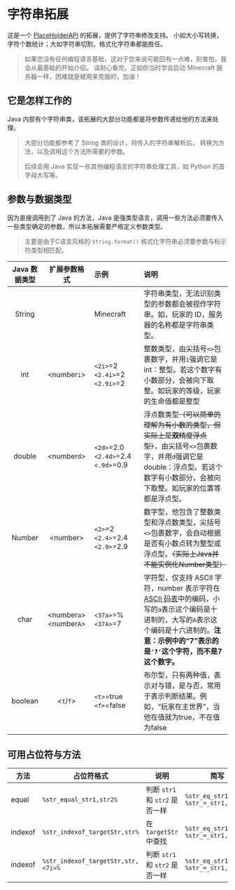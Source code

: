 # 字符串拓展
这是一个 [PlaceHolderAPI](http://placeholderapi.com/) 的拓展，提供了字符串修改支持。
小如大小写转换，字符个数统计；大如字符串切割，格式化字符串都能胜任。

> 如果您没有任何编程语言基础，这对于您来说可能回有一点难，别害怕，我会从最基础的开始介绍。
> 请耐心看完，正如你当时学会启动 Minecraft 服务器一样，困难就是被用来克服的，加油！

## 它是怎样工作的

Java 内部有个字符串类，该拓展的大部分功能都是将参数传递给他的方法来处理。

> 大部分功能都参考了 String 类的设计，将传入的字符串解析后，
> 转换为方法，以及调用这个方法所需要的参数。
> 
> 后续会用 Java 实现一些其他编程语言的字符串处理工具，如 Python 的首字母大写等。

## 参数与数据类型

因为直接调用到了 Java 的方法，Java 是强类型语言，调用一些方法必须要传入一些类型确定的参数，所以本拓展需要严格定义参数类型。

> 主要是由于C语言风格的 `String.format()` 格式化字符串必须要参数与标示符类型相匹配。

| Java 数据类型 | 扩展参数格式 | 示例 | 说明 |
|  :----:  | :----:  |  :----  | :----  |
| String | | Minecraft | 字符串类型，无法识别类型的参数都会被视作字符串。如，玩家的 ID，服务器的名称都是字符串类型。 |
| int | \<number`i`\> | `<2i>`=2 `<2.4i>`=2 `<2.9i>`=2 | 整数类型，由尖括号`<>`包裹数字，并用`i`强调它是 int：整型。若这个数字有小数部分，会被向下取整。如玩家的等级，玩家的生命值都是整型 |
| double | \<number`d`\> | `<2d>`=2.0 `<2.4d>`=2.4 `<.9d>`=0.9 | 浮点数类型~~（可以简单的理解为有小数的类型，但实际上是**双**精度浮点型）~~，由尖括号`<>`包裹数字，并用`d`强调它是 double：浮点型。若这个数字有小数部分，会被向下取整。如玩家的位置等都是浮点型。 |
| Number | \<number\> | `<2>`=2 `<2.4>`=2.4 `<2.9>`=2.9 | 数字型，他包含了整数类型和浮点数类型，尖括号`<>`包裹数字，会自动根据是否有小数点转为整型或浮点型。~~（实际上Java并不能实例化Number类型）~~ |
| char | \<number`a`\> \<number`A`\> | `<37a>`=% `<37A>`=7 | 字符型，仅支持 ASCII 字符，number 表示字符在[ ASCII 码表]( https://tool.ip138.com/ascii_code/ )中的编码，小写的`a`表示这个编码是十进制的，大写的`A`表示这个编码是十六进制的。**注意：示例中的“7”表示的是`'7'`这个字符，而不是7这个数字。**|
| boolean | \<`t`/`f`\> | `<t>`=true `<f>`=false | 布尔型，只有两种值，表示对与错，是与否，常用于表示判断结果。例如，“玩家在主世界”，当他在值就为true，不在值为false |

## 可用占位符与方法
| 方法 | 占位符格式 | 说明 | 简写 |
| ---- | ---- | ---- | ---- |
| equal | `%str_equal_str1,str2%` | 判断 `str1` 和 `str2` 是否一样 | `%str_eq_str1,str2%` `%str_=_str1,str2%` |
| indexof | `%str_indexof_targetStr,str%` | 在`targetStr` 中查找  | `%str_eq_str1,str2%` `%str_=_str1,str2%` |
| indexof | `%str_indexof_targetStr,str,<7i>%` | 判断 `str1` 和 `str2` 是否一样 | `%str_eq_str1,str2%` `%str_=_str1,str2%` |

